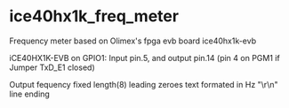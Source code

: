 # ice40hx1k_freq_meter
Frequency meter based on Olimex's fpga evb board ice40hx1k-evb

iCE40HX1K-EVB on GPIO1: Input pin.5, and output pin.14 (pin 4 on PGM1 if Jumper TxD_E1 closed)

Output fequency fixed length(8) leading zeroes text formated in Hz "\r\n" line ending
